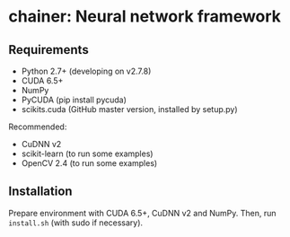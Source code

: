 # chainer: Neural network framework

## Requirements

- Python 2.7+ (developing on v2.7.8)
- CUDA 6.5+
- NumPy
- PyCUDA (pip install pycuda)
- scikits.cuda (GitHub master version, installed by setup.py)

Recommended:

- CuDNN v2
- scikit-learn (to run some examples)
- OpenCV 2.4 (to run some examples)

## Installation

Prepare environment with CUDA 6.5+, CuDNN v2 and NumPy. Then, run `install.sh` (with sudo if necessary).

